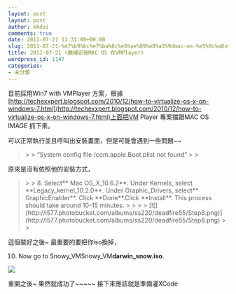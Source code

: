 ```yaml
---
layout: post
layout: post
author: kkdai
comments: true
date: 2011-07-21 11:31:00+00:00
slug: 2011-07-21-%e7%b9%bc%e7%ba%8c%e5%ae%89%e8%a3%9dmac-os-%e5%9c%a8vmplayer
title: 2011-07-21 (繼續安裝MAC OS 在VMPlayer)
wordpress_id: 1147
categories:
- 未分類
---
```


目前採用Win7 with VMPlayer 方案，根據[http://techexxpert.blogspot.com/2010/12/how-to-virtualize-os-x-on-windows-7.html](http://techexxpert.blogspot.com/2010/12/how-to-virtualize-os-x-on-windows-7.html)上面把VM Player 專案擋跟MAC OS IMAGE 抓下來。

 

可以正常執行並且呼叫出安裝畫面，但是可能會遇到一些問題~~ 

 

<blockquote>  
> 
> “System config file /com.apple.Boot.plist not found”
> 
> </blockquote>

 

原來是沒有依照他的安裝方式，

 

<blockquote>  
> 
> 8. Select** Mac OS_X_10.6.2**. Under Kernels, select **Legacy_kernel_10.2.0**. Under Graphic_Drivers, select** GraphicEnabler**. Click **Done**.Click **Install**. This process should take around 10-15 minutes. 
> 
>    
> 
> [![](http://i577.photobucket.com/albums/ss220/deadfire55/Step8.png)](http://i577.photobucket.com/albums/ss220/deadfire55/Step8.png)
> 
> </blockquote>

 

這個裝好之後~ 最重要的要把你iso換掉， 

 

10. Now go to Snowy_VMSnowy_VM**darwin_snow.iso**. 

 

[![](http://i577.photobucket.com/albums/ss220/deadfire55/step10.png)](http://i577.photobucket.com/albums/ss220/deadfire55/step10.png)

 

 

重開之後~ 果然就成功了~~~~~ 接下來應該就是準備灌XCode
